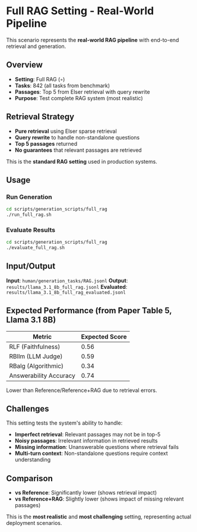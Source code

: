 # Full RAG Setting - Real-World Pipeline

This scenario represents the **real-world RAG pipeline** with end-to-end retrieval and generation.

## Overview

- **Setting**: Full RAG (◦)
- **Tasks**: 842 (all tasks from benchmark)
- **Passages**: Top 5 from Elser retrieval with query rewrite
- **Purpose**: Test complete RAG system (most realistic)

## Retrieval Strategy

- **Pure retrieval** using Elser sparse retrieval
- **Query rewrite** to handle non-standalone questions
- **Top 5 passages** returned
- **No guarantees** that relevant passages are retrieved

This is the **standard RAG setting** used in production systems.

## Usage

### Run Generation

```bash
cd scripts/generation_scripts/full_rag
./run_full_rag.sh
```

### Evaluate Results

```bash
cd scripts/generation_scripts/full_rag
./evaluate_full_rag.sh
```

## Input/Output

**Input**: `human/generation_tasks/RAG.jsonl`
**Output**: `results/llama_3.1_8b_full_rag.jsonl`
**Evaluated**: `results/llama_3.1_8b_full_rag_evaluated.jsonl`

## Expected Performance (from Paper Table 5, Llama 3.1 8B)

| Metric | Expected Score |
|--------|---------------|
| RLF (Faithfulness) | 0.56 |
| RBllm (LLM Judge) | 0.59 |
| RBalg (Algorithmic) | 0.34 |
| Answerability Accuracy | 0.74 |

Lower than Reference/Reference+RAG due to retrieval errors.

## Challenges

This setting tests the system's ability to handle:
- **Imperfect retrieval**: Relevant passages may not be in top-5
- **Noisy passages**: Irrelevant information in retrieved results
- **Missing information**: Unanswerable questions where retrieval fails
- **Multi-turn context**: Non-standalone questions require context understanding

## Comparison

- **vs Reference**: Significantly lower (shows retrieval impact)
- **vs Reference+RAG**: Slightly lower (shows impact of missing relevant passages)

This is the **most realistic** and **most challenging** setting, representing actual deployment scenarios.

